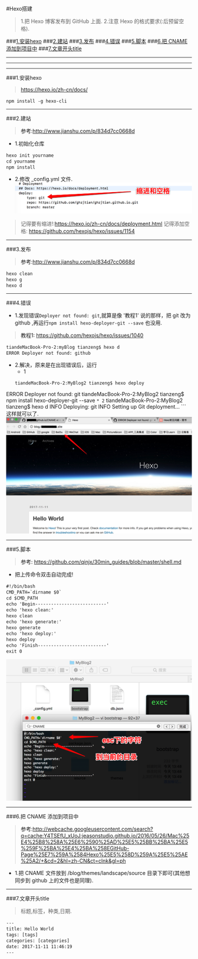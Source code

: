 #Hexo搭建

>1.把 Hexo 博客发布到 GitHub 上面.
>2.注意 Hexo 的格式要求(:后预留空格).

###[1.安装hexo](#install_hexo)
###[2.建站](#start_hexo)
###[3.发布](#hexo_deploy)
###[4.错误](#error_solve)
###[5.脚本](#script_write)
###[6.把 CNAME 添加到项目中](add_CNAME)
###[7.文章开头title](#title)

***
***
***


###1.安装hexo<a name="install_hexo"/>
>https://hexo.io/zh-cn/docs/
```
npm install -g hexo-cli
```
***

###2.建站<a name="start_hexo"/>

>参考:http://www.jianshu.com/p/834d7cc0668d

* 1.初始化仓库
```
hexo init yourname
cd yourname
npm install
```
* 2.修改 _config.yml 文件.
![](/assets/Snip20171111_8.png)

>记得要有缩进!:https://hexo.io/zh-cn/docs/deployment.html
>记得添加空格: https://github.com/hexojs/hexo/issues/1154

***

###3.发布<a name="hexo_deploy"/>

>参考:http://www.jianshu.com/p/834d7cc0668d

```
hexo clean
hexo g
hexo d
```

***

###4.错误<a name="error_solve"/>

* 1.发现错误```Deployer not found: git```,就算是像 '教程1' 说的那样，把 git 改为 github ,再运行```npm install hexo-deployer-git --save``` 也没用.
>教程1: https://github.com/hexojs/hexo/issues/1040
```
tiandeMacBook-Pro-2:myBlog tianzeng$ hexo d
ERROR Deployer not found: github
```

* 2.解决，原来是在出现错误后，运行
    * 1
     ```
    tiandeMacBook-Pro-2:MyBlog2 tianzeng$ hexo deploy
ERROR Deployer not found: git
tiandeMacBook-Pro-2:MyBlog2 tianzeng$ npm install hexo-deployer-git --save
    ```
    * 2
    ```
    tiandeMacBook-Pro-2:MyBlog2 tianzeng$ hexo d
INFO  Deploying: git
INFO  Setting up Git deployment...
    ```
这样就可以了.
![](/assets/Snip20171111_9.png)


***

###5.脚本<a name="script_write"/>

>参考: https://github.com/qinjx/30min_guides/blob/master/shell.md

* 把上传命令双击自动完成!
```
#!/bin/bash
CMD_PATH=`dirname $0`
cd $CMD_PATH
echo 'Begin---------------------------'
echo 'hexo clean:'
hexo clean
echo 'hexo generate:'
hexo generate
echo 'hexo deploy:'
hexo deploy
echo 'Finish--------------------------'
exit 0
```
![](/assets/Snip20171111_10.png)

***

###6.把 CNAME 添加到项目中<a name="add_CNAME"/>

>参考:http://webcache.googleusercontent.com/search?q=cache:Y4TSEfU_xUoJ:jeasonstudio.github.io/2016/05/26/Mac%25E4%25B8%258A%25E6%2590%25AD%25E5%25BB%25BA%25E5%259F%25BA%25E4%25BA%258EGitHub-Page%25E7%259A%2584Hexo%25E5%258D%259A%25E5%25AE%25A2/+&cd=2&hl=zh-CN&ct=clnk&gl=ph

* 1.把 CNAME 文件放到 /blog/themes/landscape/source 目录下即可(其他想同步到 github 上的文件也是同理).



***

###7.文章开头title<a name="title"/>
>标题,标签，种类,日期.

```
---
title: Hello World
tags: [tags]
categories: [categories]
date: 2017-11-11 11:46:19
---
```




